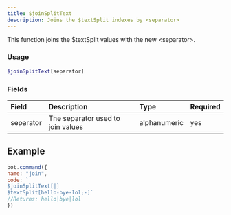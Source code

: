 ```yaml
---
title: $joinSplitText
description: Joins the $textSplit indexes by <separator>
---
```


This function joins the $textSplit values with the new &lt;separator&gt;.

### Usage
```php
$joinSplitText[separator]
```
### Fields

| Field | Description | Type | Required |
| :--- | :--- | :--- | :--- |
| separator | The separator used to join values |alphanumeric|yes|

## Example
```javascript
bot.command({
name: "join", 
code: `
$joinSplitText[|]
$textSplit[hello-bye-lol;-]`
//Returns: hello|bye|lol
})
```

